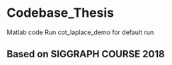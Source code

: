 # Codebase_Thesis


Matlab code
Run cot_laplace_demo for default run
## Based on SIGGRAPH COURSE 2018
